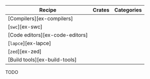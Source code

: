 | Recipe | Crates | Categories |
|--------|--------|------------|
| [Compilers][ex-compilers] |  |  |
| [`swc`][ex-swc] |  |  |
| [Code editors][ex-code-editors] |  |  |
| [`lapce`][ex-lapce] |  |  |
| [`zed`][ex-zed] |  |  |
| [Build tools][ex-build-tools] |  |  |

<div class="hidden">
TODO
</div>

